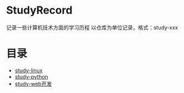 # StudyRecord
记录一些计算机技术方面的学习历程
以仓库为单位记录，格式：study-xxx
# 目录
- [study-linux](https://github.com/chenfengshf/study-linux)
- [study-python](https://github.com/chenfengshf/study-python)
- [study-web开发](https://github.com/chenfengshf/study-webdev)
